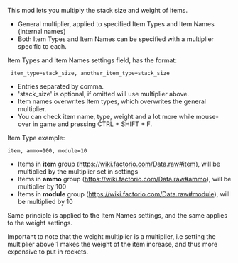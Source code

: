 ﻿This mod lets you multiply the stack size and weight of items.

- General multiplier, applied to specified Item Types and Item Names (internal names)
- Both Item Types and Item Names can be specified with a multiplier specific to each.

Item Types and Item Names settings field, has the format:

` item_type=stack_size, another_item_type=stack_size`

- Entries separated by comma. 
- 'stack_size' is optional, if omitted will use multiplier above.
- Item names overwrites Item types, which overwrites the general multiplier.
- You can check item name, type, weight and a lot more while mouse-over in game and pressing CTRL + SHIFT + F.

Item Type example:

`item, ammo=100, module=10`

- Items in **item** group (https://wiki.factorio.com/Data.raw#item), will be multiplied by the multiplier set in settings
- Items in **ammo** group (https://wiki.factorio.com/Data.raw#ammo), will be multiplier by 100
- Items in **module** group (https://wiki.factorio.com/Data.raw#module), will be multiplied by 10

Same principle is applied to the Item Names settings, and the same applies to the weight settings.

Important to note that the weight multiplier is a multiplier, i.e setting the multiplier above 1 makes the weight of the item increase, and thus more expensive to put in rockets.
